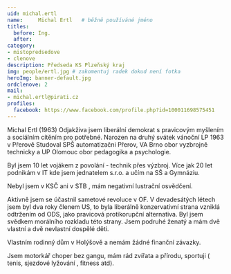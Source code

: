 ```yaml
---
uid: michal.ertl
name:     Michal Ertl  	# běžně používáné jméno
titles:
  before: Ing. 
  after: 
category:
- mistopredsedove
- clenove
description: Předseda KS Plzeňský kraj
img: people/ertl.jpg # zakomentuj radek dokud není fotka
heroImg: banner-default.jpg
ordclenove: 2
mail:
- michal.ertl@pirati.cz
profiles:
  facebook: https://www.facebook.com/profile.php?id=100011698575451 
---
```

  
  Michal Ertl (1963) Odjakživa jsem liberální demokrat s pravicovým myšlením a sociálním cítěním pro potřebné. Narozen na druhý svátek vánoční LP 1963 v Přerově Studoval SPŠ automatizačni Přerov, VA Brno obor vyzbrojně technicky a UP Olomouc obor pedagogika a psychologie.
  
  Byl jsem 10 let vojákem z povolání - technik přes výzbroj. Více jak 20 let podnikám v IT kde jsem jednatelem s.r.o. a učím na SŠ a Gymnáziu.
  
  Nebyl jsem v KSČ ani v STB , mám negativní lustrační osvědčení.
  
  Aktivně jsem se účastnil sametové revoluce v OF. V devadesátých létech jsem byl dva roky členem US, to byla liberálně konzervativní strana vzniklá odtržením od ODS, jako pravicová protikorupční alternativa. Byl jsem svědkem morálního rozkladu této strany. Jsem podruhé ženatý a mám dvě vlastní a dvě nevlastní dospělé děti.
  
  Vlastním rodinný dům v Holýšově a nemám žádné finanční závazky.
  
  Jsem motorkář choper bez gangu, mám rád zvířata a přírodu, sportuji ( tenis, sjezdové lyžování , fitness atd).
